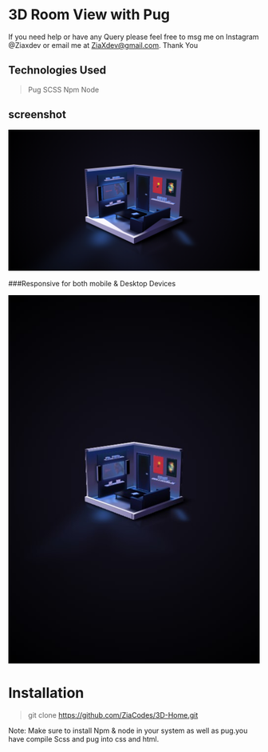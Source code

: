 # 3D Room View with Pug

  If you need help or have any Query please feel free to msg me on Instagram @Ziaxdev or  email me at ZiaXdev@gmail.com.
  Thank You
  
  

## Technologies Used
>Pug
> SCSS
>Npm Node



## screenshot

![On Desktop](https://raw.githubusercontent.com/ZiaCodes/3D-Home/main/scrrenshot/1.png) 

###Responsive for both mobile & Desktop Devices

![On mobile Device](https://raw.githubusercontent.com/ZiaCodes/3D-Home/main/scrrenshot/1.jpg)



# Installation 
> git clone  https://github.com/ZiaCodes/3D-Home.git



Note: Make sure to install Npm & node in your system as well as pug.you have compile Scss and pug into css and html.
